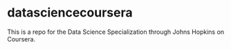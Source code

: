 # datasciencecoursera
This is a repo for the Data Science Specialization through Johns Hopkins on Coursera.
